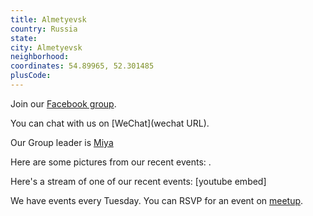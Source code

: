 ```yaml
---
title: Almetyevsk
country: Russia
state: 
city: Almetyevsk
neighborhood: 
coordinates: 54.89965, 52.301485
plusCode:
---
```

Join our [Facebook group](https://www.facebook.com/groups/free.code.camp.almetyevsk).

You can chat with us on [WeChat](wechat URL).

Our Group leader is [Miya](freecodecamp.org/miya)

Here are some pictures from our recent events:
![]().

Here's a stream of one of our recent events:
[youtube embed]

We have events every Tuesday. You can RSVP for an event on [meetup](meetupurl).
